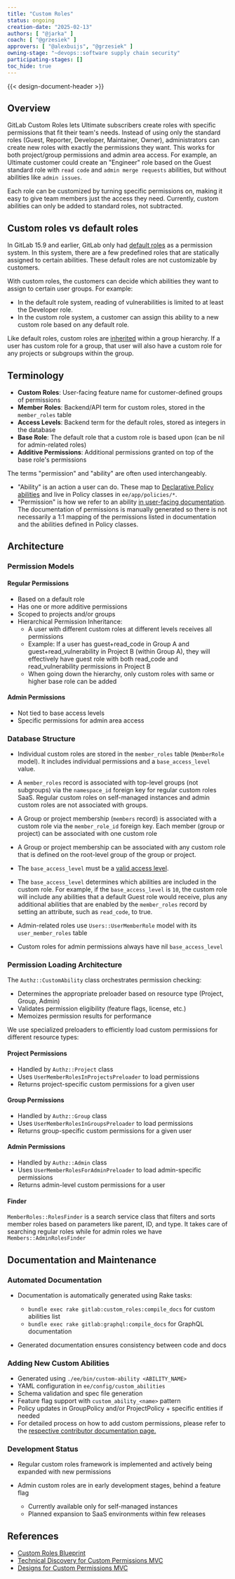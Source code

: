 ```yaml
---
title: "Custom Roles"
status: ongoing
creation-date: "2025-02-13"
authors: [ "@jarka" ]
coach: [ "@grzesiek" ]
approvers: [ "@alexbuijs", "@grzesiek" ]
owning-stage: "~devops::software supply chain security"
participating-stages: []
toc_hide: true
---
```


{{< design-document-header >}}

## Overview

GitLab Custom Roles lets Ultimate subscribers create roles with specific permissions that fit their team's needs. Instead of using only the standard roles (Guest, Reporter, Developer, Maintainer, Owner), administrators can create new roles with exactly the permissions they want. This works for both project/group permissions and admin area access.
For example, an Ultimate customer could create an "Engineer" role based on the Guest standard role with `read code` and `admin merge requests` abilities, but without abilities like `admin issues`.

Each role can be customized by turning specific permissions on, making it easy to give team members just the access they need. Currently, custom abilities can only be added to standard roles, not subtracted.

## Custom roles vs default roles

In GitLab 15.9 and earlier, GitLab only had [default roles](https://docs.gitlab.com/ee/development/permissions/predefined_roles.html) as a permission system. In this system, there are a few predefined roles that are statically assigned to certain abilities. These default roles are not customizable by customers.

With custom roles, the customers can decide which abilities they want to assign to certain user groups. For example:

- In the default role system, reading of vulnerabilities is limited to at least the Developer role.
- In the custom role system, a customer can assign this ability to a new custom role based on any default role.

Like default roles, custom roles are [inherited](https://docs.gitlab.com/ee/user/project/members/#membership-types) within a group hierarchy. If a user has custom role for a group, that user will also have a custom role for any projects or subgroups within the group.

## Terminology

- **Custom Roles**: User-facing feature name for customer-defined groups of permissions
- **Member Roles**: Backend/API term for custom roles, stored in the `member_roles` table
- **Access Levels**: Backend term for the default roles, stored as integers in the database
- **Base Role**: The default role that a custom role is based upon (can be nil for admin-related roles)
- **Additive Permissions**: Additional permissions granted on top of the base role's permissions

The terms "permission" and "ability" are often used interchangeably.

- "Ability" is an action a user can do. These map to [Declarative Policy abilities](https://gitlab.com/gitlab-org/ruby/gems/declarative-policy/-/blob/main/doc/defining-policies.md#rules) and live in Policy classes in `ee/app/policies/*`.
- "Permission" is how we refer to an ability [in user-facing documentation](https://docs.gitlab.com/ee/user/permissions). The documentation of permissions is manually generated so there is not necessarily a 1:1 mapping of the permissions listed in documentation and the abilities defined in Policy classes.

## Architecture

### Permission Models

#### Regular Permissions

- Based on a default role
- Has one or more additive permissions
- Scoped to projects and/or groups
- Hierarchical Permission Inheritance:
  - A user with different custom roles at different levels receives all permissions
  - Example: If a user has guest+read_code in Group A and guest+read_vulnerability in Project B (within Group A),
    they will effectively have guest role with both read_code and read_vulnerability permissions in Project B
  - When going down the hierarchy, only custom roles with same or higher base role can be added

#### Admin Permissions

- Not tied to base access levels
- Specific permissions for admin area access

### Database Structure

- Individual custom roles are stored in the `member_roles` table (`MemberRole` model). It includes individual permissions and a `base_access_level` value.
- A `member_roles` record is associated with top-level groups (not subgroups) via the `namespace_id` foreign key for regular custom roles SaaS. Regular custom roles on self-managed instances and admin custom roles are not associated with groups.
- A Group or project membership (`members` record) is associated with a custom role via the `member_role_id` foreign key. Each member (group or project) can be associated with one custom role
- A Group or project membership can be associated with any custom role that is defined on the root-level group of the group or project.
- The `base_access_level` must be a [valid access level](https://docs.gitlab.com/ee/api/access_requests#valid-access-levels).

- The `base_access_level` determines which abilities are included in the custom role. For example, if the `base_access_level` is `10`, the custom role will include any abilities that a default Guest role would receive, plus any additional abilities that are enabled by the `member_roles` record by setting an attribute, such as `read_code`, to true.

- Admin-related roles use `Users::UserMemberRole` model with its `user_member_roles` table
- Custom roles for admin permissions always have nil `base_access_level`

### Permission Loading Architecture

The `Authz::CustomAbility` class orchestrates permission checking:

- Determines the appropriate preloader based on resource type (Project, Group, Admin)
- Validates permission eligibility (feature flags, license, etc.)
- Memoizes permission results for performance

We use specialized preloaders to efficiently load custom permissions for different resource types:

#### Project Permissions

- Handled by `Authz::Project` class
- Uses `UserMemberRolesInProjectsPreloader` to load permissions
- Returns project-specific custom permissions for a given user

#### Group Permissions

- Handled by `Authz::Group` class
- Uses `UserMemberRolesInGroupsPreloader` to load permissions
- Returns group-specific custom permissions for a given user

#### Admin Permissions

- Handled by `Authz::Admin` class
- Uses `UserMemberRolesForAdminPreloader` to load admin-specific permissions
- Returns admin-level custom permissions for a user

#### Finder

`MemberRoles::RolesFinder` is a search service class that filters and sorts member roles based on parameters like parent, ID, and type. It takes care of searching regular roles while for admin roles we have `Members::AdminRolesFinder`

## Documentation and Maintenance

### Automated Documentation

- Documentation is automatically generated using Rake tasks:

  - `bundle exec rake gitlab:custom_roles:compile_docs` for custom abilities list
  - `bundle exec rake gitlab:graphql:compile_docs` for GraphQL documentation

- Generated documentation ensures consistency between code and docs

### Adding New Custom Abilities

- Generated using `./ee/bin/custom-ability <ABILITY_NAME>`
- YAML configuration in `ee/config/custom_abilities`
- Schema validation and spec file generation
- Feature flag support with `custom_ability_<name>` pattern
- Policy updates in GroupPolicy and/or ProjectPolicy + specific entities if needed
- For detailed process on how to add custom permissions, please refer to the [respective contributor documentation page.](https://docs.gitlab.com/ee/development/permissions/custom_roles.html)

### Development Status

- Regular custom roles framework is implemented and actively being expanded with new permissions
- Admin custom roles are in early development stages, behind a feature flag

  - Currently available only for self-managed instances
  - Planned expansion to SaaS environments within few releases

## References

- [Custom Roles Blueprint](../permissions/)
- [Technical Discovery for Custom Permissions MVC](https://gitlab.com/gitlab-org/gitlab/-/issues/352891)
- [Designs for Custom Permissions MVC](https://gitlab.com/gitlab-org/gitlab/-/issues/350192)
